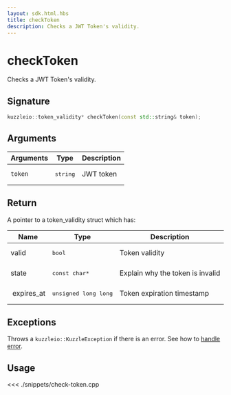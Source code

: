 ```yaml
---
layout: sdk.html.hbs
title: checkToken
description: Checks a JWT Token's validity.
---
```


# checkToken

Checks a JWT Token's validity.

## Signature

```cpp
kuzzleio::token_validity* checkToken(const std::string& token);
```

## Arguments

| Arguments | Type              | Description |
| --------- | ----------------- | ----------- |
| `token`   | <pre>string</pre> | JWT token   |

## Return

A pointer to a token_validity struct which has:

| Name        | Type                          | Description                      |
| ----------- | ----------------------------- | -------------------------------- |
| valid       | <pre>bool</pre>               | Token validity                   |
| state       | <pre>const char\*</pre>       | Explain why the token is invalid |
|  expires_at | <pre>unsigned long long</pre> | Token expiration timestamp       |

## Exceptions

Throws a `kuzzleio::KuzzleException` if there is an error. See how to [handle error](/sdk-reference/cpp/1/error-handling).

## Usage

<<< ./snippets/check-token.cpp
